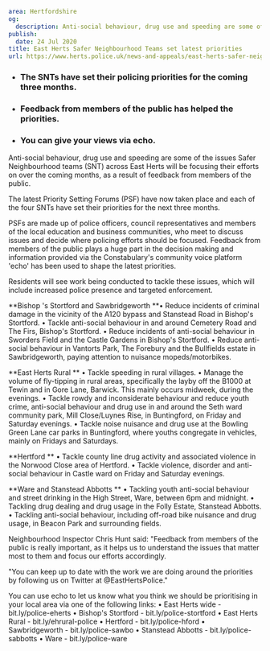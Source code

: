 ```yaml
area: Hertfordshire
og:
  description: Anti-social behaviour, drug use and speeding are some of the issues Safer Neighbourhood teams (SNT) across East Herts will be focusing their efforts on over the coming months, as a result of feedback from members of the public.
publish:
  date: 24 Jul 2020
title: East Herts Safer Neighbourhood Teams set latest priorities
url: https://www.herts.police.uk/news-and-appeals/east-herts-safer-neighbourhood-teams-set-latest-priorities-0406
```

* ### The SNTs have set their policing priorities for the coming three months.

 * ### Feedback from members of the public has helped the priorities.

 * ### You can give your views via echo.

Anti-social behaviour, drug use and speeding are some of the issues Safer Neighbourhood teams (SNT) across East Herts will be focusing their efforts on over the coming months, as a result of feedback from members of the public.

The latest Priority Setting Forums (PSF) have now taken place and each of the four SNTs have set their priorities for the next three months.

PSFs are made up of police officers, council representatives and members of the local education and business communities, who meet to discuss issues and decide where policing efforts should be focused. Feedback from members of the public plays a huge part in the decision making and information provided via the Constabulary's community voice platform 'echo' has been used to shape the latest priorities.

Residents will see work being conducted to tackle these issues, which will include increased police presence and targeted enforcement.

**Bishop 's Stortford and Sawbridgeworth
**• Reduce incidents of criminal damage in the vicinity of the A120 bypass and Stanstead Road in Bishop's Stortford.
• Tackle anti-social behaviour in and around Cemetery Road and The Firs, Bishop's Stortford.
• Reduce incidents of anti-social behaviour in Sworders Field and the Castle Gardens in Bishop's Stortford.
• Reduce anti-social behaviour in Vantorts Park, The Forebury and the Bullfields estate in Sawbridgeworth, paying attention to nuisance mopeds/motorbikes.

**East Herts Rural
** • Tackle speeding in rural villages.
• Manage the volume of fly-tipping in rural areas, specifically the layby off the B1000 at Tewin and in Gore Lane, Barwick. This mainly occurs midweek, during the evenings.
• Tackle rowdy and inconsiderate behaviour and reduce youth crime, anti-social behaviour and drug use in and around the Seth ward community park, Mill Close/Luynes Rise, in Buntingford, on Friday and Saturday evenings.
• Tackle noise nuisance and drug use at the Bowling Green Lane car parks in Buntingford, where youths congregate in vehicles, mainly on Fridays and Saturdays.

**Hertford
** • Tackle county line drug activity and associated violence in the Norwood Close area of Hertford.
• Tackle violence, disorder and anti-social behaviour in Castle ward on Friday and Saturday evenings.

**Ware and Stanstead Abbotts
** • Tackling youth anti-social behaviour and street drinking in the High Street, Ware, between 6pm and midnight.
• Tackling drug dealing and drug usage in the Folly Estate, Stanstead Abbotts.
• Tackling anti-social behaviour, including off-road bike nuisance and drug usage, in Beacon Park and surrounding fields.

Neighbourhood Inspector Chris Hunt said: "Feedback from members of the public is really important, as it helps us to understand the issues that matter most to them and focus our efforts accordingly.

"You can keep up to date with the work we are doing around the priorities by following us on Twitter at @EastHertsPolice."

You can use echo to let us know what you think we should be prioritising in your local area via one of the following links:
• East Herts wide - bit.ly/police-eherts
• Bishop's Stortford - bit.ly/police-stortford
• East Herts Rural - bit.ly/ehrural-police
• Hertford - bit.ly/police-hford
• Sawbridgeworth - bit.ly/police-sawbo
• Stanstead Abbotts - bit.ly/police-sabbotts
• Ware - bit.ly/police-ware
